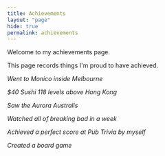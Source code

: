 ```yaml
---
title: Achievements
layout: "page"
hide: true
permalink: achievements
---
```


Welcome to my achievements page.

This page records things I'm proud to have achieved.

_Went to Monico inside Melbourne_

_\$40 Sushi 118 levels above Hong Kong_

_Saw the Aurora Australis_

_Watched all of breaking bad in a week_

_Achieved a perfect score at Pub Trivia by myself_

_Created a board game_

